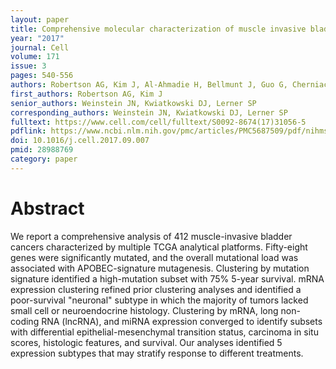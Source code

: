 ```yaml
---
layout: paper
title: Comprehensive molecular characterization of muscle invasive bladder cancer
year: "2017"
journal: Cell
volume: 171
issue: 3
pages: 540-556
authors: Robertson AG, Kim J, Al-Ahmadie H, Bellmunt J, Guo G, Cherniack AD, Hinoue T, Laird PW, Hoadley KA, Akbani R, Castro MAA, Gibb EA, Kanchi RS, Gordenin DA, Shukla SA, Sanchez-Vega F, Hansel DE, Czerniak BA, Reuter VE, Su X, de Sa Carvalho B, Chagas VS, Mungall KL, Sadeghi S, Pedamallu CS, Lu Y, Klimczak LJ, Zhang J, Choo C, Ojesina AI, Bullman S, Leraas KM, Lichtenberg TM, Wu CJ, Schultz N, Getz G, Meyerson M, Mills GB, McConkey DJ; TCGA Research Network, Weinstein JN, Kwiatkowski DJ, Lerner SP
first_authors: Robertson AG, Kim J
senior_authors: Weinstein JN, Kwiatkowski DJ, Lerner SP
corresponding_authors: Weinstein JN, Kwiatkowski DJ, Lerner SP
fulltext: https://www.cell.com/cell/fulltext/S0092-8674(17)31056-5
pdflink: https://www.ncbi.nlm.nih.gov/pmc/articles/PMC5687509/pdf/nihms911030.pdf
doi: 10.1016/j.cell.2017.09.007
pmid: 28988769
category: paper
---
```


# Abstract

We report a comprehensive analysis of 412 muscle-invasive bladder cancers characterized by multiple TCGA analytical platforms. Fifty-eight genes were significantly mutated, and the overall mutational load was associated with APOBEC-signature mutagenesis. Clustering by mutation signature identified a high-mutation subset with 75% 5-year survival. mRNA expression clustering refined prior clustering analyses and identified a poor-survival "neuronal" subtype in which the majority of tumors lacked small cell or neuroendocrine histology. Clustering by mRNA, long non-coding RNA (lncRNA), and miRNA expression converged to identify subsets with differential epithelial-mesenchymal transition status, carcinoma in situ scores, histologic features, and survival. Our analyses identified 5 expression subtypes that may stratify response to different treatments.

